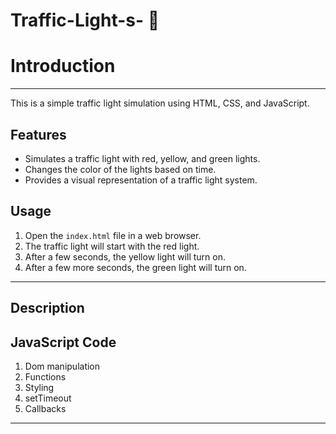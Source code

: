 # Traffic-Light-s- 🚦

# Introduction
--------------------------------------------------------------------------------------------
This is a simple traffic light simulation using HTML, CSS, and JavaScript.
## Features
- Simulates a traffic light with red, yellow, and green lights.
- Changes the color of the lights based on time.
- Provides a visual representation of a traffic light system.
## Usage
1. Open the `index.html` file in a web browser.
2. The traffic light will start with the red light.
3. After a few seconds, the yellow light will turn on.
4. After a few more seconds, the green light will turn on.
--------------------------------------------------------------------------------------------

Description
--------------------------------------------------------------------------------------------
## JavaScript Code
1. Dom manipulation
2. Functions
3. Styling
4. setTimeout
5. Callbacks
--------------------------------------------------------------------------------------------